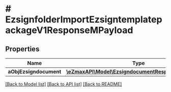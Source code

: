 # # EzsignfolderImportEzsigntemplatepackageV1ResponseMPayload

## Properties

Name | Type | Description | Notes
------------ | ------------- | ------------- | -------------
**aObjEzsigndocument** | [**\eZmaxAPI\Model\EzsigndocumentResponseCompound[]**](EzsigndocumentResponseCompound.md) |  |

[[Back to Model list]](../../README.md#models) [[Back to API list]](../../README.md#endpoints) [[Back to README]](../../README.md)
